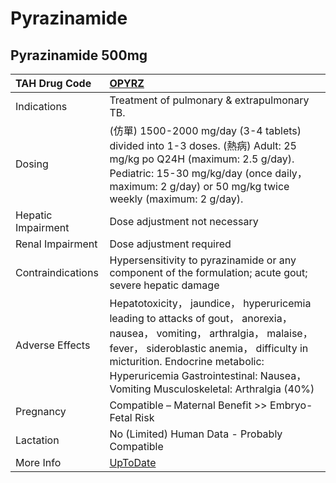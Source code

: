# Pyrazinamide

## Pyrazinamide 500mg

| TAH Drug Code      | [OPYRZ](https://www.tahsda.org.tw/drugs/hissearch.php?drug_code=OPYRZ)                                                                                                                                                                                                                          |
|:-------------------|:------------------------------------------------------------------------------------------------------------------------------------------------------------------------------------------------------------------------------------------------------------------------------------------------|
| Indications        | Treatment of pulmonary & extrapulmonary TB.                                                                                                                                                                                                                                                     |
| Dosing             | (仿單) 1500-2000 mg/day (3-4 tablets) divided into 1-3 doses. (熱病) Adult: 25 mg/kg po Q24H (maximum: 2.5 g/day). Pediatric: 15-30 mg/kg/day (once daily， maximum: 2 g/day) or 50 mg/kg twice weekly (maximum: 2 g/day).                                                                      |
| Hepatic Impairment | Dose adjustment not necessary                                                                                                                                                                                                                                                                   |
| Renal Impairment   | Dose adjustment required                                                                                                                                                                                                                                                                        |
| Contraindications  | Hypersensitivity to pyrazinamide or any component of the formulation; acute gout; severe hepatic damage                                                                                                                                                                                         |
| Adverse Effects    | Hepatotoxicity， jaundice， hyperuricemia leading to attacks of gout， anorexia， nausea， vomiting， arthralgia， malaise， fever， sideroblastic anemia， difficulty in micturition. Endocrine metabolic: Hyperuricemia Gastrointestinal: Nausea， Vomiting Musculoskeletal: Arthralgia (40%) |
| Pregnancy          | Compatible – Maternal Benefit >> Embryo-Fetal Risk                                                                                                                                                                                                                                              |
| Lactation          | No (Limited) Human Data - Probably Compatible                                                                                                                                                                                                                                                   |
| More Info          | [UpToDate](https://www.uptodate.com/contents/pyrazinamide-drug-information)                                                                                                                                                                                                                     |

